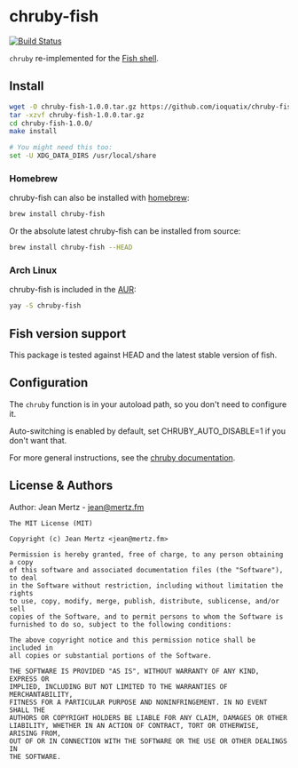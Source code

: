 # chruby-fish

[![Build Status](https://travis-ci.org/JeanMertz/chruby-fish.svg?branch=master)][ci]

`chruby` re-implemented for the [Fish shell][].

## Install

```bash
wget -O chruby-fish-1.0.0.tar.gz https://github.com/ioquatix/chruby-fish/archive/v1.0.0.tar.gz
tar -xzvf chruby-fish-1.0.0.tar.gz
cd chruby-fish-1.0.0/
make install

# You might need this too:
set -U XDG_DATA_DIRS /usr/local/share
```

### Homebrew

chruby-fish can also be installed with [homebrew][]:

```sh
brew install chruby-fish
```

Or the absolute latest chruby-fish can be installed from source:

```sh
brew install chruby-fish --HEAD
```

### Arch Linux

chruby-fish is included in the [AUR](https://aur.archlinux.org/packages/chruby-fish/):

```sh
yay -S chruby-fish
```

## Fish version support

This package is tested against HEAD and the latest stable version of fish.

## Configuration

The `chruby` function is in your autoload path, so you don't need to configure it.

Auto-switching is enabled by default, set CHRUBY_AUTO_DISABLE=1 if you don't want that.

For more general instructions, see the [chruby documentation][].

## License & Authors

Author: Jean Mertz - jean@mertz.fm

```text
The MIT License (MIT)

Copyright (c) Jean Mertz <jean@mertz.fm>

Permission is hereby granted, free of charge, to any person obtaining a copy
of this software and associated documentation files (the "Software"), to deal
in the Software without restriction, including without limitation the rights
to use, copy, modify, merge, publish, distribute, sublicense, and/or sell
copies of the Software, and to permit persons to whom the Software is
furnished to do so, subject to the following conditions:

The above copyright notice and this permission notice shall be included in
all copies or substantial portions of the Software.

THE SOFTWARE IS PROVIDED "AS IS", WITHOUT WARRANTY OF ANY KIND, EXPRESS OR
IMPLIED, INCLUDING BUT NOT LIMITED TO THE WARRANTIES OF MERCHANTABILITY,
FITNESS FOR A PARTICULAR PURPOSE AND NONINFRINGEMENT. IN NO EVENT SHALL THE
AUTHORS OR COPYRIGHT HOLDERS BE LIABLE FOR ANY CLAIM, DAMAGES OR OTHER
LIABILITY, WHETHER IN AN ACTION OF CONTRACT, TORT OR OTHERWISE, ARISING FROM,
OUT OF OR IN CONNECTION WITH THE SOFTWARE OR THE USE OR OTHER DEALINGS IN
THE SOFTWARE.
```

[ci]: https://travis-ci.org/JeanMertz/chruby-fish
[fish shell]: https://fishshell.com
[homebrew]: https://brew.sh/
[chruby documentation]: https://github.com/postmodern/chruby#chruby
